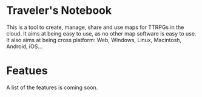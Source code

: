 Traveler's Notebook
===================

This is a tool to create, manage, share and use maps for TTRPGs in the cloud.
It aims at being easy to use, as no other map software is easy to use.
It also aims at being cross platform: Web, Windows, Linux, Macintosh, Android, iOS...

Featues
=======

A list of the features is coming soon.
